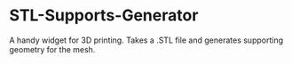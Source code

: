 # STL-Supports-Generator
A handy widget for 3D printing. Takes a .STL file and generates supporting geometry for the mesh.
